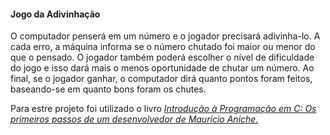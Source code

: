 #### Jogo da Adivinhação

O computador penserá em um número e o jogador precisará adivinha-lo.
A cada erro, a máquina informa se o número chutado foi maior ou menor do que o pensado. O jogador também poderá escolher o nível de dificuldade do jogo e isso dará mais o menos oportunidade de chutar um número. Ao final, se o jogador ganhar, o computador dirá quanto pontos foram feitos, baseando-se em quanto bons foram os chutes.

 Para estre projeto foi utilizado o livro 
 <a href="https://www.amazon.com.br/Introdu%C3%A7%C3%A3o-programa%C3%A7%C3%A3o-primeiros-passos-desenvolvedor-ebook/dp/B019NI4BYA">_Introdução à Programação em C: Os primeiros passos de um desenvolvedor de Maurício Aniche._ </a> </br>

